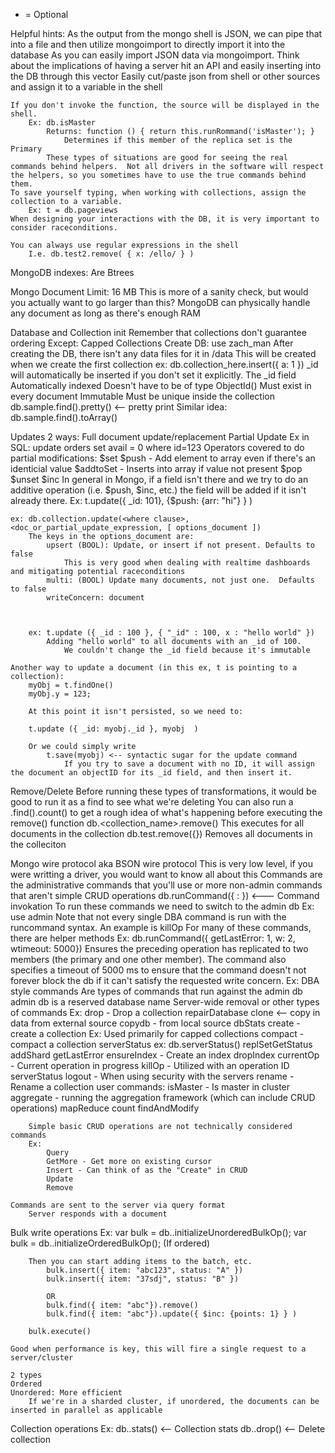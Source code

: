 * = Optional 


Helpful hints:
    As the output from the mongo shell is JSON, we can pipe that into a file and then utilize mongoimport to directly import it into the database
        As you can easily import JSON data via mongoimport.  Think about the implications of having a server hit an API and easily inserting into the DB through this vector
    Easily cut/paste json from shell or other sources and assign it to a variable in the shell

    If you don't invoke the function, the source will be displayed in the shell.
        Ex: db.isMaster
            Returns: function () { return this.runRommand('isMaster'); }
                Determines if this member of the replica set is the Primary
            These types of situations are good for seeing the real commands behind helpers.  Not all drivers in the software will respect the helpers, so you sometimes have to use the true commands behind them.
    To save yourself typing, when working with collections, assign the collection to a variable.
        Ex: t = db.pageviews
    When designing your interactions with the DB, it is very important to consider raceconditions.

    You can always use regular expressions in the shell
        I.e. db.test2.remove( { x: /ello/ } )

MongoDB indexes: Are Btrees

Mongo Document Limit: 16 MB
    This is more of a sanity check, but would you actually want to go larger than this? MongoDB can physically handle any document as long as there's enough RAM

Database and Collection init
    Remember that collections don't guarantee ordering
        Except: Capped Collections
    Create DB:
        use zach_man
        After creating the DB, there isn't any data files for it in /data
            This will be created when we create the first collection
            ex: db.collection_here.insert({ a: 1 })
                _id will automatically be inserted if you don't set it explicitly.
                    The _id field
                        Automatically indexed
                        Doesn't have to be of type ObjectId()
                        Must exist in every document
                        Immutable
                        Must be unique inside the collection
db.sample.find().pretty() <-- pretty print
    Similar idea: db.sample.find().toArray()

Updates
    2 ways:
        Full document update/replacement
        Partial Update
            Ex in SQL: update orders set avail = 0 where id=123
            Operators covered to do partial modifications:
                $set
                $push - Add element to array even if there's an identicial value
                $addtoSet - Inserts into array if value not present
                $pop
                $unset
                $inc
                In general in Mongo, if a field isn't there and we try to do an additive operation (i.e. $push, $inc, etc.) the field will be added if it isn't already there.
                    Ex: t.update({ _id: 101}, {$push: {arr: "hi"} } )

    ex: db.collection.update(<where clause>, <doc_or_partial_update_expression, [ options_document ])
        The keys in the options_document are:
            upsert (BOOL): Update, or insert if not present. Defaults to false
                This is very good when dealing with realtime dashboards and mitigating potential raceconditions
            multi: (BOOL) Update many documents, not just one.  Defaults to false
            writeConcern: document



        ex: t.update ({ _id : 100 }, { "_id" : 100, x : "hello world" })
            Adding "hello world" to all documents with an _id of 100.
                We couldn't change the _id field because it's immutable

    Another way to update a document (in this ex, t is pointing to a collection):
        myObj = t.findOne()
        myObj.y = 123;

        At this point it isn't persisted, so we need to:

        t.update ({ _id: myobj._id }, myobj  )

        Or we could simply write
            t.save(myobj) <-- syntactic sugar for the update command
                If you try to save a document with no ID, it will assign the document an objectID for its _id field, and then insert it.

Remove/Delete
    Before running these types of transformations, it would be good to run it as a find to see what we're deleting
        You can also run a .find().count() to get a rough idea of what's happening before executing the remove() function
    db.<collection_name>.remove(<matching expression>)
        This executes for all documents in the collection
    db.test.remove({})
        Removes all documents in the colleciton

Mongo wire protocol aka BSON wire protocol
    This is very low level, if you were writting a driver, you would want to know all about this
    Commands are the administrative commands that you'll use or more non-admin commands that aren't simple CRUD operations
    db.runCommand({ <commandname> : <val> }) <--- Command invokation
        To run these commands we need to switch to the admin db
            Ex: use admin
        Note that not every single DBA command is run with the runcommand syntax.  An example is killOp
        For many of these commands, there are helper methods
        Ex: 
            db.runCommand({ getLastError: 1, w: 2, wtimeout: 5000})
            Ensures the preceding operation has replicated to two members (the primary and one other member).  The command also specifies a timeout of 5000 ms to ensure that the command doesn't not forever block the db if it can't satisfy the requested write concern.
        Ex: 
            DBA style commands
                Are types of commands that run against the admin db
                admin db is a reserved database name
                Server-wide removal or other types of commands
            Ex:
                drop - Drop a collection
                repairDatabase
                clone <-- copy in data from external source
                copydb - from local source
                dbStats 
                create - create a collection
                    Ex: Used primarily for capped collections
                compact - compact a collection
                serverStatus
                    ex: db.serverStatus()
                replSetGetStatus
                addShard
                getLastError
                ensureIndex - Create an index
                dropIndex
                currentOp - Current operation in progress
                killOp - Utilized with an operation ID
                serverStatus
                logout - When using security with the servers
                rename - Rename a collection
            user commands:
                isMaster - Is master in cluster
                aggregate - running the aggregation framework (which can include CRUD operations)
                mapReduce
                count
                findAndModify
            
        Simple basic CRUD operations are not technically considered commands
        Ex:
            Query
            GetMore - Get more on existing cursor
            Insert - Can think of as the "Create" in CRUD
            Update
            Remove
            
    Commands are sent to the server via query format
        Server responds with a document

Bulk write operations
    Ex:
        var bulk = db.<collection>.initializeUnorderedBulkOp();
        var bulk = db.<collection>.initializeOrderedBulkOp();
            (If ordered)

        Then you can start adding items to the batch, etc.
            bulk.insert({ item: "abc123", status: "A" })
            bulk.insert({ item: "37sdj", status: "B" })

            OR
            bulk.find({ item: "abc"}).remove()
            bulk.find({ item: "abc"}).update({ $inc: {points: 1} } )

        bulk.execute()

    Good when performance is key, this will fire a single request to a server/cluster

    2 types
    Ordered
    Unordered: More efficient
        If we're in a sharded cluster, if unordered, the documents can be inserted in parallel as applicable

Collection operations
    Ex:
        db.<collection>.stats() <-- Collection stats
        db.<collection>.drop() <-- Delete collection







